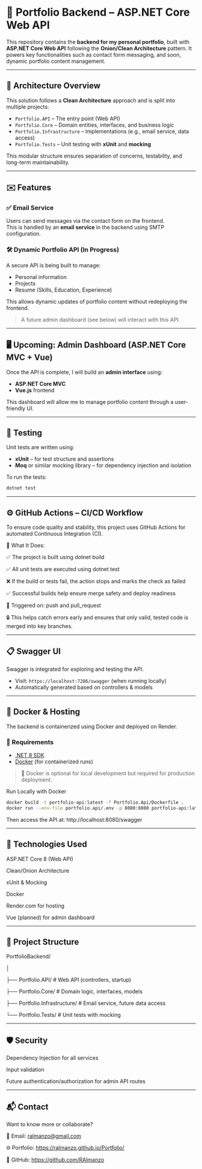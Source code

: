 # 💼 Portfolio Backend – ASP.NET Core Web API

This repository contains the **backend for my personal portfolio**, built with **ASP.NET Core Web API** following the **Onion/Clean Architecture** pattern. It powers key functionalities such as contact form messaging, and soon, dynamic portfolio content management.

---

## 🧱 Architecture Overview

This solution follows a **Clean Architecture** approach and is split into multiple projects:

- `Portfolio.API` – The entry point (Web API)  
- `Portfolio.Core` – Domain entities, interfaces, and business logic  
- `Portfolio.Infrastructure` – Implementations (e.g., email service, data access)  
- `Portfolio.Tests` – Unit testing with **xUnit** and **mocking**

This modular structure ensures separation of concerns, testability, and long-term maintainability.

---

## ✉️ Features

### ✅ Email Service
Users can send messages via the contact form on the frontend.  
This is handled by an **email service** in the backend using SMTP configuration.

### 🛠️ Dynamic Portfolio API (In Progress)
A secure API is being built to manage:

- Personal information  
- Projects  
- Resume (Skills, Education, Experience)

This allows dynamic updates of portfolio content without redeploying the frontend.

> A future admin dashboard (see below) will interact with this API.

---

## 🖥️ Upcoming: Admin Dashboard (ASP.NET Core MVC + Vue)

Once the API is complete, I will build an **admin interface** using:

- **ASP.NET Core MVC**  
- **Vue.js** frontend

This dashboard will allow me to manage portfolio content through a user-friendly UI.

---

## 🧪 Testing

Unit tests are written using:

- **xUnit** – for test structure and assertions  
- **Moq** or similar mocking library – for dependency injection and isolation

To run the tests:

```bash
dotnet test
```
---

## ⚙️ GitHub Actions – CI/CD Workflow
To ensure code quality and stability, this project uses GitHub Actions for automated Continuous Integration (CI).

🧪 What It Does:

✅ The project is built using dotnet build

✅ All unit tests are executed using dotnet test

❌ If the build or tests fail, the action stops and marks the check as failed

✅ Successful builds help ensure merge safety and deploy readiness

🔁 Triggered on: push and pull_request

    
🔒 This helps catch errors early and ensures that only valid, tested code is merged into key branches.

---

## 📋 Swagger UI
Swagger is integrated for exploring and testing the API.

- Visit: `https://localhost:7286/swagger` (when running locally)
- Automatically generated based on controllers & models

---

## 🐳 Docker & Hosting

The backend is containerized using Docker and deployed on Render.

### 🧰 Requirements

- [.NET 8 SDK](https://dotnet.microsoft.com/download)
- [Docker](https://docs.docker.com/get-docker/) (for containerized runs)

> 📌 Docker is optional for local development but required for production deployment.

Run Locally with Docker
```bash
docker build -t portfolio-api:latest -f Portfolio.Api/Dockerfile .
docker run --env-file portfolio.api/.env -p 8080:8080 portfolio-api:latest
```
Then access the API at:
http://localhost:8080/swagger

---

## 🚀 Technologies Used
ASP.NET Core 8 (Web API)

Clean/Onion Architecture

xUnit & Mocking

Docker

Render.com for hosting

Vue (planned) for admin dashboard

---

## 📂 Project Structure

PortfolioBackend/

│

├── Portfolio.API/              # Web API (controllers, startup)

├── Portfolio.Core/             # Domain logic, interfaces, models

├── Portfolio.Infrastructure/   # Email service, future data access

└── Portfolio.Tests/            # Unit tests with mocking

---

## 🛡️ Security

Dependency Injection for all services

Input validation

Future authentication/authorization for admin API routes

---

## 📬 Contact
Want to know more or collaborate?

📧 Email: ralmanzo@gmail.com

🌐 Portfolio: https://ralmanzo.github.io/Portfolio/

🐙 GitHub: https://github.com/RAlmanzo
